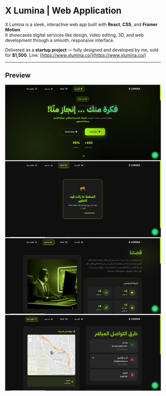 # X Lumina | Web Application

X Lumina is a sleek, interactive web app built with **React**, **CSS**, and **Framer Motion**.  
It showcases digital services like design, video editing, 3D, and web development through a smooth, responsive interface.

Delivered as a **startup project** — fully designed and developed by me, sold for **$1,500**.
Live: [https://www.xlumina.co/](https://www.xlumina.co/)

---

## Preview

![Home](./images/Home.PNG)
![Project](./images/Project.PNG)
![About](./images/About.PNG)
![Contact](./images/Contact.PNG)